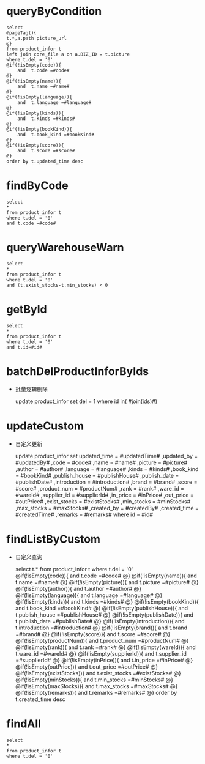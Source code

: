 queryByCondition
===


    select 
    @pageTag(){
    t.*,a.path picture_url
    @}
    from product_infor t
    left join core_file a on a.BIZ_ID = t.picture
    where t.del = '0'  
    @if(!isEmpty(code)){
        and  t.code =#code#
    @}
    @if(!isEmpty(name)){
        and  t.name =#name#
    @}
    @if(!isEmpty(language)){
        and  t.language =#language#
    @}
    @if(!isEmpty(kinds)){
        and  t.kinds =#kinds#
    @}
    @if(!isEmpty(bookKind)){
        and  t.book_kind =#bookKind#
    @}
    @if(!isEmpty(score)){
        and  t.score =#score#
    @}
    order by t.updated_time desc
  

findByCode
===
    select
    *
    from product_infor t
    where t.del = '0'
    and t.code =#code#
 
queryWarehouseWarn
===

    select 
    * 
    from product_infor t
    where t.del = '0'
    and (t.exist_stocks-t.min_stocks) < 0 
    
getById
===

    select
    *
    from product_infor t
    where t.del = '0'
    and t.id=#id#



batchDelProductInforByIds
===

* 批量逻辑删除

    update product_infor set del = 1 where id  in( #join(ids)#)
    


updateCustom
===

* 自定义更新

    update product_infor 
    set 
        updated_time = #updatedTime#
        ,updated_by = #updatedBy#
                ,code = #code#
                ,name = #name#
                ,picture = #picture#
                ,author = #author#
                ,language = #language#
                ,kinds = #kinds#
                ,book_kind = #bookKind#
                ,publish_house = #publishHouse#
                ,publish_date = #publishDate#
                ,introduction = #introduction#
                ,brand = #brand#
                ,score = #score#
                ,product_num = #productNum#
                ,rank = #rank#
                ,ware_id = #wareId#
                ,supplier_id = #supplierId#
                ,in_price = #inPrice#
                ,out_price = #outPrice#
                ,exist_stocks = #existStocks#
                ,min_stocks = #minStocks#
                ,max_stocks = #maxStocks#
                ,created_by = #createdBy#
                ,created_time = #createdTime#
                ,remarks = #remarks#
    where id  = #id#
    
    
    
findListByCustom
===

* 自定义查询


    select 
    t.*
    from product_infor t
    where t.del = '0'  
    @if(!isEmpty(code)){
        and  t.code =#code#
    @}
    @if(!isEmpty(name)){
        and  t.name =#name#
    @}
    @if(!isEmpty(picture)){
        and  t.picture =#picture#
    @}
    @if(!isEmpty(author)){
        and  t.author =#author#
    @}
    @if(!isEmpty(language)){
        and  t.language =#language#
    @}
    @if(!isEmpty(kinds)){
        and  t.kinds =#kinds#
    @}
    @if(!isEmpty(bookKind)){
        and  t.book_kind =#bookKind#
    @}
    @if(!isEmpty(publishHouse)){
        and  t.publish_house =#publishHouse#
    @}
    @if(!isEmpty(publishDate)){
        and  t.publish_date =#publishDate#
    @}
    @if(!isEmpty(introduction)){
        and  t.introduction =#introduction#
    @}
    @if(!isEmpty(brand)){
        and  t.brand =#brand#
    @}
    @if(!isEmpty(score)){
        and  t.score =#score#
    @}
    @if(!isEmpty(productNum)){
        and  t.product_num =#productNum#
    @}
    @if(!isEmpty(rank)){
        and  t.rank =#rank#
    @}
    @if(!isEmpty(wareId)){
        and  t.ware_id =#wareId#
    @}
    @if(!isEmpty(supplierId)){
        and  t.supplier_id =#supplierId#
    @}
    @if(!isEmpty(inPrice)){
        and  t.in_price =#inPrice#
    @}
    @if(!isEmpty(outPrice)){
        and  t.out_price =#outPrice#
    @}
    @if(!isEmpty(existStocks)){
        and  t.exist_stocks =#existStocks#
    @}
    @if(!isEmpty(minStocks)){
        and  t.min_stocks =#minStocks#
    @}
    @if(!isEmpty(maxStocks)){
        and  t.max_stocks =#maxStocks#
    @}
    @if(!isEmpty(remarks)){
        and  t.remarks =#remarks#
    @}
    order by t.created_time desc
    
findAll
===

    select
    *
    from product_infor t
    where t.del = '0'
